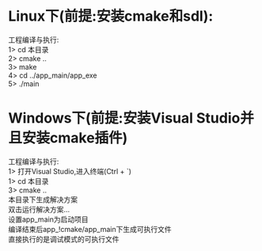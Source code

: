 

# Linux下(前提:安装cmake和sdl):  
工程编译与执行:  
1>  cd 本目录  
2>  cmake ..  
3>  make  
4>  cd ../app_main/app_exe  
5>  ./main  

# Windows下(前提:安装Visual Studio并且安装cmake插件)  
工程编译与执行:  
1>  打开Visual Studio,进入终端(Ctrl + `)  
1>  cd 本目录  
3>  cmake ..  
本目录下生成解决方案  
双击运行解决方案...  
设置app_main为启动项目  
编译结束后app_!cmake/app_main下生成可执行文件  
直接执行的是调试模式的可执行文件  

